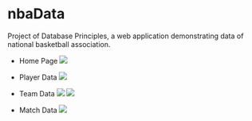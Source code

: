 # nbaData

Project of Database Principles, a web application demonstrating data of national basketball association.

 
* Home Page
![](https://github.com/whynot-s/nbaData/tree/master/figs/2.png)

* Player Data
![](https://github.com/whynot-s/nbaData/tree/master/figs/3.png)

* Team Data
![](https://github.com/whynot-s/nbaData/tree/master/figs/4.png)
![](https://github.com/whynot-s/nbaData/tree/master/figs/5.png)

* Match Data
![](https://github.com/whynot-s/nbaData/tree/master/figs/1.png)
